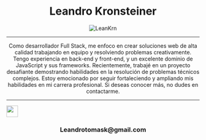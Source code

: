 <h1 align="center"> Leandro Kronsteiner</h1>
<div align="center">
    <img src="https://res.cloudinary.com/dtfppvicy/image/upload/v1678810170/BannerGit_hpl0os.png" alt="LeanKrn"  />
</div>




<hr>
<p align="center">Como desarrollador Full Stack, me enfoco en crear soluciones web de alta calidad trabajando en equipo y resolviendo problemas creativamente. Tengo experiencia en back-end y front-end, y un excelente dominio de JavaScript y sus frameworks. Recientemente, trabajé en un proyecto desafiante demostrando habilidades en la resolución de problemas técnicos complejos. Estoy emocionado por seguir fortaleciendo y ampliando mis habilidades en mi carrera profesional. Si deseas conocer más, no dudes en contactarme.</p>


<hr>
<div>
    <a href="[https://www.linkedin.com/in/liam-perez-lupia-33a189257/](https://www.linkedin.com/in/leankrn/)"><img src="https://cdn-icons-png.flaticon.com/512/174/174857.png" height="30" width="30" align="center"></img></a>
    <h3 align="center">Leandrotomask@gmail.com</h3>
</div>
